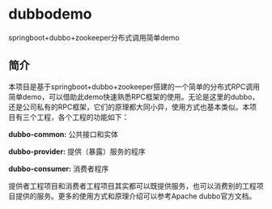 # dubbodemo
 springboot+dubbo+zookeeper分布式调用简单demo



## 简介

本项目是基于springboot+dubbo+zookeeper搭建的一个简单的分布式RPC调用简单demo，可以借助此demo快速熟悉RPC框架的使用。无论是这里的dubbo，还是公司私有的RPC框架，它们的原理都大同小异，使用方式也基本类似。本项目有三个工程，各个工程的功能如下：

**dubbo-common:**   公共接口和实体

**dubbo-provider:**    提供（暴露）服务的程序

**dubbo-consumer:**    消费者程序

提供者工程项目和消费者工程项目其实都可以既提供服务，也可以消费别的工程项目提供的服务。更多的使用方式和原理介绍可以参考Apache dubbo官方文档。